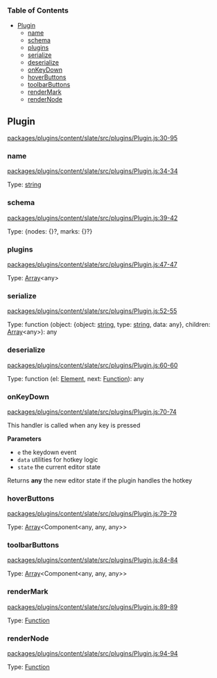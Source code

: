<!-- Generated by documentation.js. Update this documentation by updating the source code. -->

### Table of Contents

-   [Plugin][1]
    -   [name][2]
    -   [schema][3]
    -   [plugins][4]
    -   [serialize][5]
    -   [deserialize][6]
    -   [onKeyDown][7]
    -   [hoverButtons][8]
    -   [toolbarButtons][9]
    -   [renderMark][10]
    -   [renderNode][11]

## Plugin

[packages/plugins/content/slate/src/plugins/Plugin.js:30-95][12]

### name

[packages/plugins/content/slate/src/plugins/Plugin.js:34-34][13]

Type: [string][14]

### schema

[packages/plugins/content/slate/src/plugins/Plugin.js:39-42][15]

Type: {nodes: {}?, marks: {}?}

### plugins

[packages/plugins/content/slate/src/plugins/Plugin.js:47-47][16]

Type: [Array][17]&lt;any>

### serialize

[packages/plugins/content/slate/src/plugins/Plugin.js:52-55][18]

Type: function (object: {object: [string][14], type: [string][14], data: any}, children: [Array][17]&lt;any>): any

### deserialize

[packages/plugins/content/slate/src/plugins/Plugin.js:60-60][19]

Type: function (el: [Element][20], next: [Function][21]): any

### onKeyDown

[packages/plugins/content/slate/src/plugins/Plugin.js:70-74][22]

This handler is called when any key is pressed

**Parameters**

-   `e`  the keydown event
-   `data`  utilities for hotkey logic
-   `state`  the current editor state

Returns **any** the new editor state if the plugin handles the hotkey

### hoverButtons

[packages/plugins/content/slate/src/plugins/Plugin.js:79-79][23]

Type: [Array][17]&lt;Component&lt;any, any, any>>

### toolbarButtons

[packages/plugins/content/slate/src/plugins/Plugin.js:84-84][24]

Type: [Array][17]&lt;Component&lt;any, any, any>>

### renderMark

[packages/plugins/content/slate/src/plugins/Plugin.js:89-89][25]

Type: [Function][21]

### renderNode

[packages/plugins/content/slate/src/plugins/Plugin.js:94-94][26]

Type: [Function][21]

[1]: #plugin

[2]: #name

[3]: #schema

[4]: #plugins

[5]: #serialize

[6]: #deserialize

[7]: #onkeydown

[8]: #hoverbuttons

[9]: #toolbarbuttons

[10]: #rendermark

[11]: #rendernode

[12]: https://github.com/nolandg/editor/blob/27ed44e477d31a334646fd15217f199a84a28975/packages/plugins/content/slate/src/plugins/Plugin.js#L30-L95 "Source code on GitHub"

[13]: https://github.com/nolandg/editor/blob/27ed44e477d31a334646fd15217f199a84a28975/packages/plugins/content/slate/src/plugins/Plugin.js#L34-L34 "Source code on GitHub"

[14]: https://developer.mozilla.org/docs/Web/JavaScript/Reference/Global_Objects/String

[15]: https://github.com/nolandg/editor/blob/27ed44e477d31a334646fd15217f199a84a28975/packages/plugins/content/slate/src/plugins/Plugin.js#L39-L42 "Source code on GitHub"

[16]: https://github.com/nolandg/editor/blob/27ed44e477d31a334646fd15217f199a84a28975/packages/plugins/content/slate/src/plugins/Plugin.js#L47-L47 "Source code on GitHub"

[17]: https://developer.mozilla.org/docs/Web/JavaScript/Reference/Global_Objects/Array

[18]: https://github.com/nolandg/editor/blob/27ed44e477d31a334646fd15217f199a84a28975/packages/plugins/content/slate/src/plugins/Plugin.js#L52-L55 "Source code on GitHub"

[19]: https://github.com/nolandg/editor/blob/27ed44e477d31a334646fd15217f199a84a28975/packages/plugins/content/slate/src/plugins/Plugin.js#L60-L60 "Source code on GitHub"

[20]: https://developer.mozilla.org/docs/Web/API/Element

[21]: https://developer.mozilla.org/docs/Web/JavaScript/Reference/Statements/function

[22]: https://github.com/nolandg/editor/blob/27ed44e477d31a334646fd15217f199a84a28975/packages/plugins/content/slate/src/plugins/Plugin.js#L70-L74 "Source code on GitHub"

[23]: https://github.com/nolandg/editor/blob/27ed44e477d31a334646fd15217f199a84a28975/packages/plugins/content/slate/src/plugins/Plugin.js#L79-L79 "Source code on GitHub"

[24]: https://github.com/nolandg/editor/blob/27ed44e477d31a334646fd15217f199a84a28975/packages/plugins/content/slate/src/plugins/Plugin.js#L84-L84 "Source code on GitHub"

[25]: https://github.com/nolandg/editor/blob/27ed44e477d31a334646fd15217f199a84a28975/packages/plugins/content/slate/src/plugins/Plugin.js#L89-L89 "Source code on GitHub"

[26]: https://github.com/nolandg/editor/blob/27ed44e477d31a334646fd15217f199a84a28975/packages/plugins/content/slate/src/plugins/Plugin.js#L94-L94 "Source code on GitHub"
